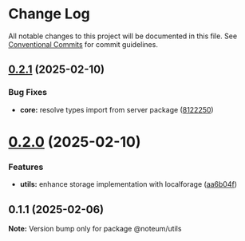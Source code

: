 # Change Log

All notable changes to this project will be documented in this file.
See [Conventional Commits](https://conventionalcommits.org) for commit guidelines.

## [0.2.1](https://github.com/ycc-im/noteum/compare/@noteum/utils@0.2.0...@noteum/utils@0.2.1) (2025-02-10)


### Bug Fixes

* **core:** resolve types import from server package ([8122250](https://github.com/ycc-im/noteum/commit/81222508a374b1e093b4d1a6e668bbc4b468adde))





# [0.2.0](https://github.com/ycc-im/noteum/compare/@noteum/utils@0.1.1...@noteum/utils@0.2.0) (2025-02-10)


### Features

* **utils:** enhance storage implementation with localforage ([aa6b04f](https://github.com/ycc-im/noteum/commit/aa6b04f8a71838c85ce548fe002e64042c16db56))





## 0.1.1 (2025-02-06)

**Note:** Version bump only for package @noteum/utils
